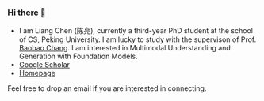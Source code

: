 ### Hi there 👋

- I am Liang Chen (陈亮), currently a third-year PhD student at the school of CS, Peking University. I am lucky to study with the supervison of Prof. [Baobao Chang](https://scholar.google.com/citations?user=LaKNyhQAAAAJ&hl=en). I am interested in Multimodal Understanding and Generation with Foundation Models.
- [Google Scholar](https://scholar.google.com/citations?user=lMKPaTYAAAAJ&hl=en)
- [Homepage](https://chenllliang.github.io/about/?version=23422)


Feel free to drop an email if you are interested in connecting.
